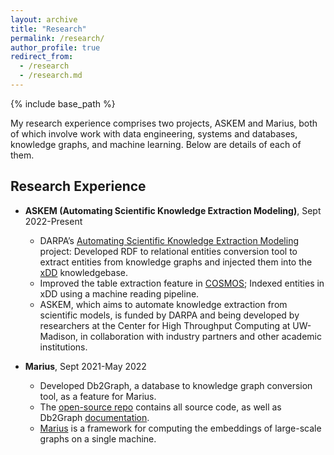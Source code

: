 ```yaml
---
layout: archive
title: "Research"
permalink: /research/
author_profile: true
redirect_from:
  - /research
  - /research.md
---
```


{% include base_path %}

My research experience comprises two projects, ASKEM and Marius, both of which involve work with data engineering, systems and databases, knowledge graphs, and machine learning. Below are details of each of them.

## Research Experience

* **ASKEM (Automating Scientific Knowledge Extraction Modeling)**, Sept 2022-Present
  * DARPA’s [Automating Scientific Knowledge Extraction Modeling](https://www.darpa.mil/program/automating-scientific-knowledge-extraction-and-modeling) project: Developed RDF to relational entities conversion tool to extract entities from knowledge graphs and injected them into the [xDD](https://xdd.wisc.edu/) knowledgebase.
  * Improved the table extraction feature in [COSMOS](https://xdd.wisc.edu/); Indexed entities in xDD using a machine reading pipeline.
  * ASKEM, which aims to automate knowledge extraction from scientific models, is funded by DARPA and being developed by researchers at the Center for High Throughput Computing at UW-Madison, in collaboration with industry partners and other academic institutions.

* **Marius**, Sept 2021-May 2022
  * Developed Db2Graph, a database to knowledge graph conversion tool, as a feature for Marius. 
  * The [open-source repo](https://github.com/marius-team/marius) contains all source code, as well as Db2Graph [documentation](https://github.com/marius-team/marius/blob/main/docs/db2graph/db2graph.rst).
  * [Marius](https://marius-project.org/) is a framework for computing the embeddings of large-scale graphs on a single machine.
